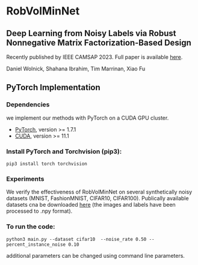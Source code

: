 # RobVolMinNet

## Deep Learning from Noisy Labels via Robust Nonnegative Matrix Factorization-Based Design

Recently published by IEEE CAMSAP 2023. Full paper is available [here](IEEE_CAMSAP2023_noisy_label.pdf).

Daniel Wolnick, Shahana Ibrahim, Tim Marrinan, Xiao Fu

## PyTorch Implementation

### Dependencies

we implement our methods with PyTorch on a CUDA GPU cluster.

- [PyTorch](https://PyTorch.org/), version >= 1.7.1
- [CUDA](https://developer.nvidia.com/cuda-downloads), version >= 11.1

### Install PyTorch and Torchvision (pip3):
```
pip3 install torch torchvision
```
### Experiments

We verify the effectiveness of RobVolMinNet on several synthetically noisy datasets (MNIST, FashionMNIST, CIFAR10, CIFAR100). Publically available datasets cna be downloaded [here](https://drive.google.com/drive/folders/1OYsRH9x37LQhbmGNv-1Ao1iYTHQN8W7F?usp=sharing) (the images and labels have been processed to .npy format).


### To run the code:
```
python3 main.py --dataset cifar10  --noise_rate 0.50 --percent_instance_noise 0.10
```

additional parameters can be changed using command line parameters.
